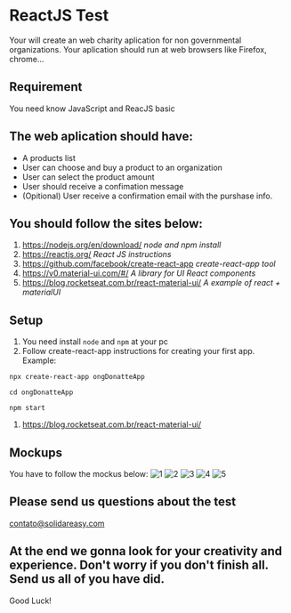# ReactJS Test

Your will create an web charity aplication for non governmental organizations. 
Your aplication should run at web browsers like Firefox, chrome...
## Requirement
You need know JavaScript and ReacJS basic

## The web aplication should have:
- A products list
- User can choose and buy a product to an organization
- User can select the product amount
- User should receive a confimation message
- (Opitional) User receive a confirmation email with the purshase info.


## You should follow the sites below:
1. https://nodejs.org/en/download/  _node and npm install_
1. https://reactjs.org/ _React JS instructions_
1. https://github.com/facebook/create-react-app _create-react-app tool_
1. https://v0.material-ui.com/#/ _A library for UI React components_
1. https://blog.rocketseat.com.br/react-material-ui/ _A example of react + materialUI_

## Setup
1. You need install `node` and `npm` at your pc
1. Follow create-react-app instructions for creating your first app. 
Example: 

`npx create-react-app ongDonatteApp`

`cd ongDonatteApp`

`npm start`

1. https://blog.rocketseat.com.br/react-material-ui/
## Mockups
You have to follow the mockus below:
![1](./mockup1.JPG)
![2](./mockup2.JPG)
![3](./mockup3.JPG)
![4](./mockup4.JPG)
![5](./mockup5.JPG)



## Please send us questions about the test
contato@solidareasy.com


## At the end we gonna look for your creativity and experience. Don't worry if you don't finish all. Send us all of you have did.

Good Luck!